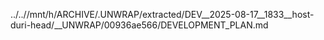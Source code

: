 ../..//mnt/h/ARCHIVE/.UNWRAP/extracted/DEV__2025-08-17__1833__host-duri-head/__UNWRAP/00936ae566/DEVELOPMENT_PLAN.md
